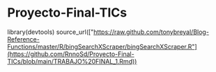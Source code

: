 # Proyecto-Final-TICs


library(devtools)
source_url(["https://raw.github.com/tonybreyal/Blog-Reference-Functions/master/R/bingSearchXScraper/bingSearchXScraper.R"](https://github.com/RnnoSd/Proyecto-Final-TICs/blob/main/TRABAJO%20FINAL_1.Rmd))

